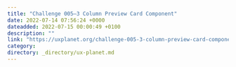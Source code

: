 ```yaml
---
title: "Challenge 005–3 Column Preview Card Component"
date: 2022-07-14 07:56:24 +0000
dateadded: 2022-07-15 00:00:49 +0100
description: ""
link: "https://uxplanet.org/challenge-005-3-column-preview-card-component-6c9b4e797f98?source=rss----819cc2aaeee0---4"
category:
directory: _directory/ux-planet.md
---
```

